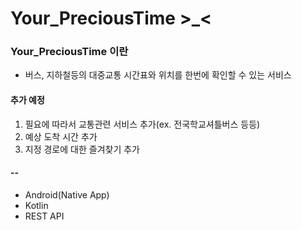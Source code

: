 # Your_PreciousTime >_<



### Your_PreciousTime 이란
- 버스, 지하철등의 대중교통 시간표와 위치를 한번에 확인할 수 있는 서비스


#### 추가 예정
1. 필요에 따라서 교통관련 서비스 추가(ex. 전국학교셔틀버스 등등)
2. 예상 도착 시간 추가
3. 지정 경로에 대한 즐겨찾기 추가



####  --
- Android(Native App)
- Kotlin
- REST API



